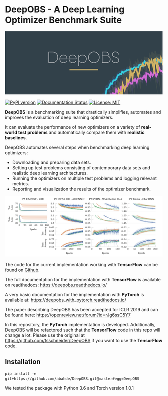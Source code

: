 # DeepOBS - A Deep Learning Optimizer Benchmark Suite

![DeepOBS](docs/deepobs_banner.png "DeepOBS")

[![PyPI version](https://badge.fury.io/py/deepobs.svg)](https://badge.fury.io/py/deepobs)
[![Documentation Status](https://readthedocs.org/projects/deepobs/badge/?version=latest)](https://deepobs.readthedocs.io/en/latest/?badge=latest)
[![License: MIT](https://img.shields.io/badge/License-MIT-yellow.svg)](https://opensource.org/licenses/MIT)


**DeepOBS** is a benchmarking suite that drastically simplifies, automates and
improves the evaluation of deep learning optimizers.

It can evaluate the performance of new optimizers on a variety of
**real-world test problems** and automatically compare them with
**realistic baselines**.

DeepOBS automates several steps when benchmarking deep learning optimizers:

  - Downloading and preparing data sets.
  - Setting up test problems consisting of contemporary data sets and realistic
    deep learning architectures.
  - Running the optimizers on multiple test problems and logging relevant
    metrics.
  - Reporting and visualization the results of the optimizer benchmark.

![DeepOBS Output](docs/deepobs.jpg "DeepOBS_output")

The code for the current implementation working with **TensorFlow** can be found
on [Github](https://github.com/fsschneider/DeepOBS).

The full documentation for the implementation with **TensorFlow** is available on readthedocs:
https://deepobs.readthedocs.io/

A very basic documentation for the implementation with **PyTorch** is available at:
https://deepobs_with_pytorch.readthedocs.io/

The paper describing DeepOBS has been accepted for ICLR 2019 and can be found
here:
https://openreview.net/forum?id=rJg6ssC5Y7

In this repository, the **PyTorch** implementation is developed. Additionally, DeepOBS will be refactored such that the **TensorFlow** code in this repo will change a lot. Please use the original
at https://github.com/fsschneider/DeepOBS if you want to use the **TensorFlow** code.

## Installation
	pip install -e git+https://github.com/abahde/DeepOBS.git@master#egg=DeepOBS

We tested the package with Python 3.6 and Torch version 1.0.1